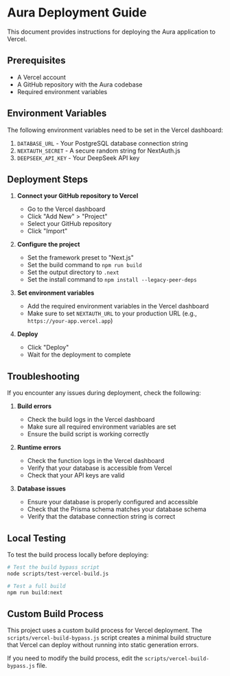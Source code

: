 # Aura Deployment Guide

This document provides instructions for deploying the Aura application to Vercel.

## Prerequisites

- A Vercel account
- A GitHub repository with the Aura codebase
- Required environment variables

## Environment Variables

The following environment variables need to be set in the Vercel dashboard:

1. `DATABASE_URL` - Your PostgreSQL database connection string
2. `NEXTAUTH_SECRET` - A secure random string for NextAuth.js
3. `DEEPSEEK_API_KEY` - Your DeepSeek API key

## Deployment Steps

1. **Connect your GitHub repository to Vercel**
   - Go to the Vercel dashboard
   - Click "Add New" > "Project"
   - Select your GitHub repository
   - Click "Import"

2. **Configure the project**
   - Set the framework preset to "Next.js"
   - Set the build command to `npm run build`
   - Set the output directory to `.next`
   - Set the install command to `npm install --legacy-peer-deps`

3. **Set environment variables**
   - Add the required environment variables in the Vercel dashboard
   - Make sure to set `NEXTAUTH_URL` to your production URL (e.g., `https://your-app.vercel.app`)

4. **Deploy**
   - Click "Deploy"
   - Wait for the deployment to complete

## Troubleshooting

If you encounter any issues during deployment, check the following:

1. **Build errors**
   - Check the build logs in the Vercel dashboard
   - Make sure all required environment variables are set
   - Ensure the build script is working correctly

2. **Runtime errors**
   - Check the function logs in the Vercel dashboard
   - Verify that your database is accessible from Vercel
   - Check that your API keys are valid

3. **Database issues**
   - Ensure your database is properly configured and accessible
   - Check that the Prisma schema matches your database schema
   - Verify that the database connection string is correct

## Local Testing

To test the build process locally before deploying:

```bash
# Test the build bypass script
node scripts/test-vercel-build.js

# Test a full build
npm run build:next
```

## Custom Build Process

This project uses a custom build process for Vercel deployment. The `scripts/vercel-build-bypass.js` script creates a minimal build structure that Vercel can deploy without running into static generation errors.

If you need to modify the build process, edit the `scripts/vercel-build-bypass.js` file.
